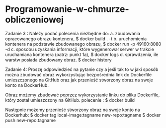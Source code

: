# Programowanie-w-chmurze-obliczeniowej

Zadanie 3 : Należy podać polecenia niezbędne do:
a. zbudowania opracowanego obrazu kontenera,
$ docker build . -t <nazwa>
b. uruchomienia kontenera na podstawie zbudowanego obrazu,
$ docker run -p 49160:8080 -d <nazwa>
c. sposobu uzyskania informacji, które wygenerował serwer w trakcie uruchamiana kontenera 
(patrz: punkt 1a),
$ docker logs <ID>
d. sprawdzenia, ile warstw posiada zbudowany obraz.
$ docker history <nazwa>
  
Zadanie 4: Proszę odpowiedzieć na pytanie czy a jeśli tak to w jaki sposób można
zbudować obraz wykorzystując bezpośrednia link do Dockerfile umieszczonego na GitHub
oraz jak przenieść stworzony obraz na swoje konto na DockerHub.

 Obraz możemy zbudować poprzez wykorzystanie linku do pliku Dockerfile, który został umieszczony na GitHub.
  polecenie : 
  $ docker build <link>
  
 Następnie możemy przenieść stworzony obraz na swoje konto na Dockerhub:
  $ docker tag local-image:tagname new-repo:tagname
  $ docker push new-repo:tagname
  
